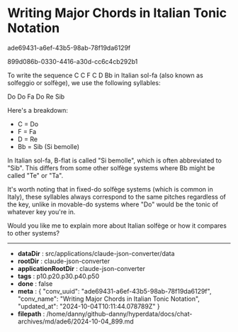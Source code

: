 # Writing Major Chords in Italian Tonic Notation

ade69431-a6ef-43b5-98ab-78f19da6129f

899d086b-0330-4416-a30d-cc6c4cb292b1

 To write the sequence C C F C D Bb in Italian sol-fa (also known as solfeggio or solfège), we use the following syllables:

Do Do Fa Do Re Sib

Here's a breakdown:

- C = Do
- F = Fa
- D = Re
- Bb = Sib (Si bemolle)

In Italian sol-fa, B-flat is called "Si bemolle", which is often abbreviated to "Sib". This differs from some other solfège systems where Bb might be called "Te" or "Ta".

It's worth noting that in fixed-do solfège systems (which is common in Italy), these syllables always correspond to the same pitches regardless of the key, unlike in movable-do systems where "Do" would be the tonic of whatever key you're in.

Would you like me to explain more about Italian solfège or how it compares to other systems?

---

* **dataDir** : src/applications/claude-json-converter/data
* **rootDir** : claude-json-converter
* **applicationRootDir** : claude-json-converter
* **tags** : p10.p20.p30.p40.p50
* **done** : false
* **meta** : {
  "conv_uuid": "ade69431-a6ef-43b5-98ab-78f19da6129f",
  "conv_name": "Writing Major Chords in Italian Tonic Notation",
  "updated_at": "2024-10-04T10:11:44.078789Z"
}
* **filepath** : /home/danny/github-danny/hyperdata/docs/chat-archives/md/ade6/2024-10-04_899.md
